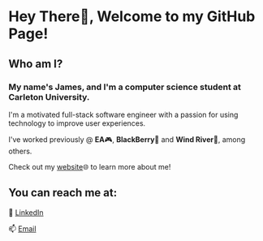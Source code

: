 # Hey There👋, Welcome to my GitHub Page!

## Who am I?

### My name's James, and I'm a computer science student at Carleton University.

I'm a motivated full-stack software engineer with a passion for using technology to improve user experiences.

I've worked previously @ **EA**🎮, **BlackBerry**🍇 and **Wind River**💨, among others.

Check out my [website](https://james-chen.me/)🌐 to learn more about me!

## You can reach me at:

🏢 [LinkedIn](https://www.linkedin.com/in/james23chen/)

📫 [Email](mailto:james.chen5@carleton.ca)

<!---[![James' GitHub stats](https://github-readme-stats.vercel.app/api?username=j769chen&show_icons=true&theme=tokyonight)](https://github.com/anuraghazra/github-readme-stats)--->
<!---
j769chen/j769chen is a ✨ special ✨ repository because its `README.md` (this file) appears on your GitHub profile.
You can click the Preview link to take a look at your changes.
--->
